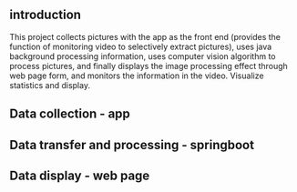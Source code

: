 ## introduction

This project collects pictures with the app as the front end (provides the function of monitoring video to selectively extract pictures), uses java background processing information, uses computer vision algorithm to process pictures, and finally displays the image processing effect through web page form, and monitors the information in the video. Visualize statistics and display.

## Data collection - app

## Data transfer and processing - springboot

## Data display - web page

